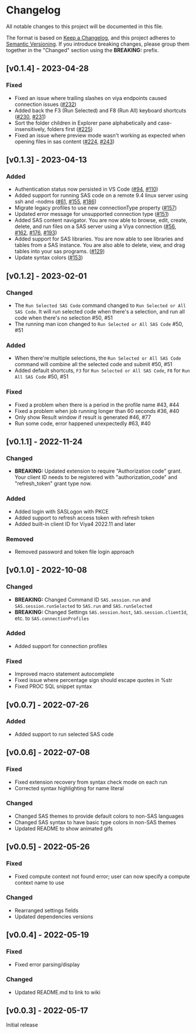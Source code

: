# Changelog

All notable changes to this project will be documented in this file.

The format is based on [Keep a Changelog](https://keepachangelog.com/en/1.0.0/), and this project adheres to [Semantic Versioning](https://semver.org/spec/v2.0.0.html). If you introduce breaking changes, please group them together in the "Changed" section using the **BREAKING:** prefix.

## [v0.1.4] - 2023-04-28

### Fixed

- Fixed an issue where trailing slashes on viya endpoints caused connection issues ([#232](https://github.com/sassoftware/vscode-sas-extension/pull/232))
- Added back the F3 (Run Selected) and F8 (Run All) keyboard shortcuts ([#230](https://github.com/sassoftware/vscode-sas-extension/issues/230), [#231](https://github.com/sassoftware/vscode-sas-extension/pull/231))
- Sort the folder children in Explorer pane alphabetically and case-insensitively, folders first ([#225](https://github.com/sassoftware/vscode-sas-extension/issues/225))
- Fixed an issue where preview mode wasn't working as expected when opening files in sas content ([#224](https://github.com/sassoftware/vscode-sas-extension/issues/224), [#243](https://github.com/sassoftware/vscode-sas-extension/pull/243))

## [v0.1.3] - 2023-04-13

### Added

- Authentication status now persisted in VS Code ([#94](https://github.com/sassoftware/vscode-sas-extension/issues/94), [#110](https://github.com/sassoftware/vscode-sas-extension/pull/110))
- Added support for running SAS code on a remote 9.4 linux server using ssh and -nodms ([#61](https://github.com/sassoftware/vscode-sas-extension/issues/61), [#155](https://github.com/sassoftware/vscode-sas-extension/issues/155), [#186](https://github.com/sassoftware/vscode-sas-extension/issues/186))
- Migrate legacy profiles to use new connectionType property ([#157](https://github.com/sassoftware/vscode-sas-extension/issues/157))
- Updated error message for unsupported connection type ([#151](https://github.com/sassoftware/vscode-sas-extension/issues/151))
- Added SAS content navigator. You are now able to browse, edit, create, delete, and run files on a SAS server using a Viya connection ([#56](https://github.com/sassoftware/vscode-sas-extension/issues/56), [#162](https://github.com/sassoftware/vscode-sas-extension/pull/162), [#176](https://github.com/sassoftware/vscode-sas-extension/pull/176), [#193](https://github.com/sassoftware/vscode-sas-extension/pull/193))
- Added support for SAS libraries. You are now able to see libraries and tables from a SAS instance. You are also able to delete, view, and drag tables into your sas programs. ([#129](https://github.com/sassoftware/vscode-sas-extension/issues/129))
- Update syntax colors ([#153](https://github.com/sassoftware/vscode-sas-extension/pull/153))

## [v0.1.2] - 2023-02-01

### Changed

- The `Run Selected SAS Code` command changed to `Run Selected or All SAS Code`. It will run selected code when there's a selection, and run all code when there's no selection #50, #51
- The running man icon changed to `Run Selected or All SAS Code` #50, #51

### Added

- When there're multiple selections, the `Run Selected or All SAS Code` command will combine all the selected code and submit #50, #51
- Added default shortcuts, `F3` for `Run Selected or All SAS Code`, `F8` for `Run All SAS Code` #50, #51

### Fixed

- Fixed a problem when there is a period in the profile name #43, #44
- Fixed a problem when job running longer than 60 seconds #36, #40
- Only show Result window if result is generated #46, #77
- Run some code, error happened unexpectedly #63, #40

## [v0.1.1] - 2022-11-24

### Changed

- **BREAKING:** Updated extension to require "Authorization code" grant. Your client ID needs to be registered with "authorization_code" and "refresh_token" grant type now.

### Added

- Added login with SASLogon with PKCE
- Added support to refresh access token with refresh token
- Added built-in client ID for Viya4 2022.11 and later

### Removed

- Removed password and token file login approach

## [v0.1.0] - 2022-10-08

### Changed

- **BREAKING:** Changed Command ID `SAS.session.run` and `SAS.session.runSelected` to `SAS.run` and `SAS.runSelected`
- **BREAKING:** Changed Settings `SAS.session.host`, `SAS.session.clientId`, etc. to `SAS.connectionProfiles`

### Added

- Added support for connection profiles

### Fixed

- Improved macro statement autocomplete
- Fixed issue where percentage sign should escape quotes in %str
- Fixed PROC SQL snippet syntax

## [v0.0.7] - 2022-07-26

### Added

- Added support to run selected SAS code

## [v0.0.6] - 2022-07-08

### Fixed

- Fixed extension recovery from syntax check mode on each run
- Corrected syntax highlighting for name literal

### Changed

- Changed SAS themes to provide default colors to non-SAS languages
- Changed SAS syntax to have basic type colors in non-SAS themes
- Updated README to show animated gifs

## [v0.0.5] - 2022-05-26

### Fixed

- Fixed compute context not found error; user can now specify a compute context name to use

### Changed

- Rearranged settings fields
- Updated dependencies versions

## [v0.0.4] - 2022-05-19

### Fixed

- Fixed error parsing/display

### Changed

- Updated README.md to link to wiki

## [v0.0.3] - 2022-05-17

Initial release

